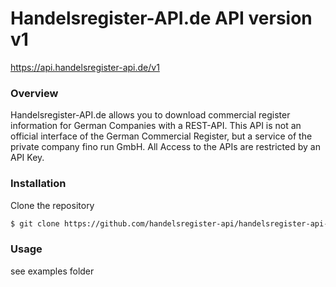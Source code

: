 # Handelsregister-API.de API version v1

https://api.handelsregister-api.de/v1


### Overview
Handelsregister-API.de allows you to download commercial register information for German Companies with a REST-API. This API is not an official interface of the German Commercial Register, but a service of the private company fino run GmbH. All Access to the APIs are restricted by an API Key.


### Installation

Clone the repository

```sh
$ git clone https://github.com/handelsregister-api/handelsregister-api-php.git
```

### Usage

see examples folder
